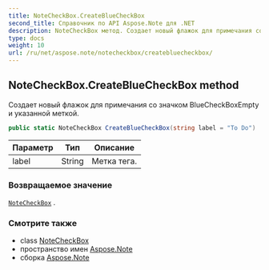 ```yaml
---
title: NoteCheckBox.CreateBlueCheckBox
second_title: Справочник по API Aspose.Note для .NET
description: NoteCheckBox метод. Создает новый флажок для примечания со значком BlueCheckBoxEmpty и указанной меткой.
type: docs
weight: 10
url: /ru/net/aspose.note/notecheckbox/createbluecheckbox/
---
```

## NoteCheckBox.CreateBlueCheckBox method

Создает новый флажок для примечания со значком BlueCheckBoxEmpty и указанной меткой.

```csharp
public static NoteCheckBox CreateBlueCheckBox(string label = "To Do")
```

| Параметр | Тип | Описание |
| --- | --- | --- |
| label | String | Метка тега. |

### Возвращаемое значение

[`NoteCheckBox`](../) .

### Смотрите также

* class [NoteCheckBox](../)
* пространство имен [Aspose.Note](../../notecheckbox/)
* сборка [Aspose.Note](../../../)


